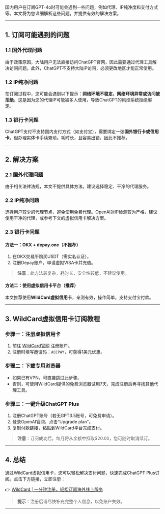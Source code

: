 国内用户在订阅GPT-4o时可能会遇到一些问题，例如代理、IP纯净度和支付方式等。本文将为您详细解析这些问题，并提供有效的解决方案。

---

## 1. 订阅可能遇到的问题

### 1.1 国外代理问题

由于政策原因，大陆用户无法直接访问ChatGPT官网，因此需要通过代理工具解决访问问题。此外，ChatGPT不支持大陆IP访问，必须更改地区才能正常使用。

### 1.2 IP纯净问题

在订阅过程中，您可能会遇到以下提示：**网络环境不稳定、网络环境异常或访问被拒绝**。这是因为您的代理IP可能被多人使用，导致ChatGPT的风控系统拒绝绑定。

### 1.3 银行卡问题

ChatGPT支付不支持国内支付方式（如支付宝），需要绑定一张**国外银行卡或信用卡**。但办理实体卡手续繁琐，耗时长，且容易出错，因此不推荐。

---

## 2. 解决方案

### 2.1 国外代理问题

由于相关法律法规，本文不提供具体方法。建议选择稳定、干净的代理服务。

### 2.2 IP纯净问题

选择用户较少的代理节点，避免使用免费代理。OpenAI对IP检测较为严格，建议使用干净的代理，或参考下文的虚拟信用卡解决方案。

### 2.3 银行卡问题

#### 方法一：OKX + depay.one（不推荐）

1. 在OKX交易所购买USDT（需实名认证）。
2. 注册Depay账户，申请虚拟VISA卡并充值。

> **注意**：此方法较复杂，耗时长，安全性较低，不建议使用。

#### 方法二：使用虚拟信用卡平台（推荐）

本文推荐使用**WildCard虚拟信用卡**，亲测有效，操作简单，支持支付宝付款。

---

## 3. WildCard虚拟信用卡订阅教程

### 步骤一：注册虚拟信用卡

1. 前往 [WildCard官网](https://bit.ly/bewildcard) 注册账户。
2. 注册时填写邀请码：`ACCPAY`，可获得1美元优惠。

### 步骤二：下载专用浏览器

- 如果已有VPN，可直接跳过此步骤。
- 否则，可使用WildCard提供的免费浏览器试用7天，完成注册后再寻找其他代理工具。

### 步骤三：一键升级ChatGPT Plus

1. 注册ChatGPT账号（若无GPT3.5账号，可免费申请）。
2. 登录OpenAI官网，点击“Upgrade plan”。
3. 复制付款链接，粘贴到WildCard平台完成支付。

> **注意**：订阅成功后，每月将从余额中扣取$20.00，您可随时取消续订。

---

## 4. 总结

通过WildCard虚拟信用卡，您可以轻松解决支付问题，快速完成ChatGPT Plus订阅。点击下方链接，立即注册：

👉 [WildCard | 一分钟注册，轻松订阅海外线上服务](https://bit.ly/bewildcard)

> **提示**：注册后请尽快补充完整个人信息，以免账户失效。

---